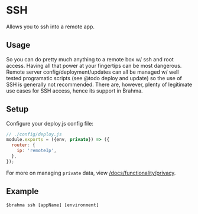 # SSH

Allows you to ssh into a remote app.

## Usage

So you can do pretty much anything to a remote box w/ ssh and root access. Having all that power at your fingertips can be most dangerous. Remote server config/deployment/updates can all be managed w/ well tested programatic scripts (see @todo deploy and update) so the use of SSH is generally not recommended. There are, however, plenty of legitimate use cases for SSH access, hence its support in Brahma.

## Setup
Configure your deploy.js config file:
```javascript
// ./config/deploy.js
module.exports = ({env, private}) => ({
  router: {
    ip: 'remoteIp',
  },
});

```
For more on managing `private` data, view [/docs/functionality/privacy](@todo).

## Example

```
$brahma ssh [appName] [environment]
```
